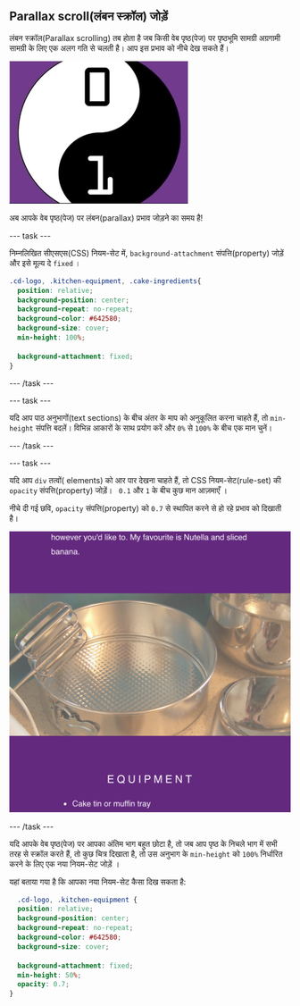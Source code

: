 ## Parallax scroll(लंबन स्क्रॉल) जोड़ें

लंबन स्क्रॉल(Parallax scrolling) तब होता है जब किसी वेब पृष्ठ(पेज) पर पृष्ठभूमि सामग्री अग्रगामी सामग्री के लिए एक अलग गति से चलती है। आप इस प्रभाव को नीचे देख सकते हैं।

![gif of the Sweet scroll in action.](images/ParallaxDemo.gif)

अब आपके वेब पृष्ठ(पेज) पर लंबन(parallax) प्रभाव जोड़ने का समय है!

--- task ---

निम्नलिखित सीएसएस(CSS) नियम-सेट में, `background-attachment` संपत्ति(property) जोड़ें और इसे मूल्य दे `fixed` ।

```css
.cd-logo, .kitchen-equipment, .cake-ingredients{
  position: relative;
  background-position: center;
  background-repeat: no-repeat;
  background-color: #642580;
  background-size: cover;
  min-height: 100%;

  background-attachment: fixed;
}
```

--- /task ---

--- task ---

यदि आप पाठ अनुभागों(text sections) के बीच अंतर के माप को अनुकूलित करना चाहते हैं, तो `min-height` संपत्ति बदलें। विभिन्न आकारों के साथ प्रयोग करें और `0%` से `100%` के बीच एक मान चुनें।

--- /task ---

--- task ---

यदि आप `div` तत्वों( elements) को आर पार देखना चाहते हैं, तो CSS नियम-सेट(rule-set) की `opacity` संपत्ति(property) जोड़ें। ` 0.1` और `1` के बीच कुछ मान आज़माएँ ।

नीचे दी गई छवि, `opacity` संपत्ति(property) को `0.7` से स्थापित करने से हो रहे प्रभाव को दिखाती है।

![Image of project after current step](images/AfterStep3.png)

--- /task ---

यदि आपके वेब पृष्ठ(पेज) पर आपका अंतिम भाग बहुत छोटा है, तो जब आप पृष्ठ के निचले भाग में सभी तरह से स्क्रॉल करते हैं, तो कुछ चित्र दिखाता है, तो उस अनुभाग के `min-height` को `100%` निर्धारित करने के लिए एक नया नियम-सेट जोड़ें  ।

यहां बताया गया है कि आपका नया नियम-सेट कैसा दिख सकता है:

```css
  .cd-logo, .kitchen-equipment {
  position: relative;
  background-position: center;
  background-repeat: no-repeat;
  background-color: #642580;
  background-size: cover;

  background-attachment: fixed;
  min-height: 50%;
  opacity: 0.7;
}
```
